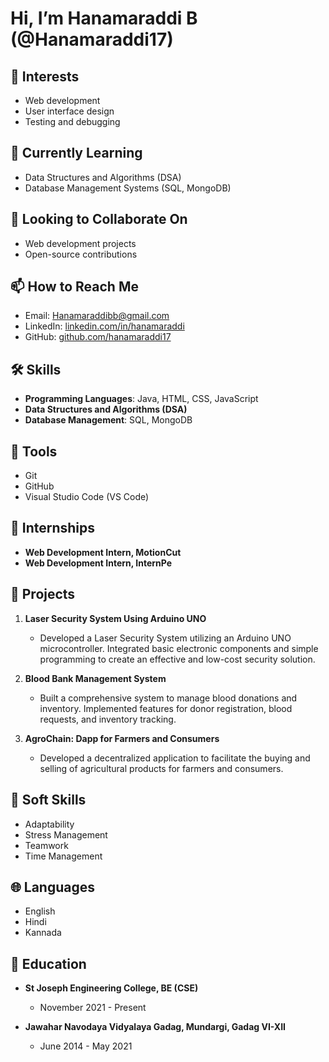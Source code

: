 # Hi, I’m Hanamaraddi B (@Hanamaraddi17)
## 👀 Interests
- Web development
- User interface design
- Testing and debugging

## 🌱 Currently Learning
- Data Structures and Algorithms (DSA)
- Database Management Systems (SQL, MongoDB)

## 💞️ Looking to Collaborate On
- Web development projects
- Open-source contributions

## 📫 How to Reach Me
- Email: [Hanamaraddibb@gmail.com](mailto:Hanamaraddibb@gmail.com)
- LinkedIn: [linkedin.com/in/hanamaraddi](https://www.linkedin.com/in/hanamaraddi)
- GitHub: [github.com/hanamaraddi17](https://github.com/Hanamaraddi17)
  
## 🛠️ Skills
- **Programming Languages**: Java, HTML, CSS, JavaScript
- **Data Structures and Algorithms (DSA)**
- **Database Management**: SQL, MongoDB

## 🔧 Tools
- Git
- GitHub
- Visual Studio Code (VS Code)

## 💼 Internships
- **Web Development Intern, MotionCut**
- **Web Development Intern, InternPe**

## 🚀 Projects
1. **Laser Security System Using Arduino UNO**
   - Developed a Laser Security System utilizing an Arduino UNO microcontroller. Integrated basic electronic components and simple programming to create an effective and low-cost security solution.

2. **Blood Bank Management System**
   - Built a comprehensive system to manage blood donations and inventory. Implemented features for donor registration, blood requests, and inventory tracking.

3. **AgroChain: Dapp for Farmers and Consumers**
   - Developed a decentralized application to facilitate the buying and selling of agricultural products for farmers and consumers.

## 🧠 Soft Skills
- Adaptability
- Stress Management
- Teamwork
- Time Management

## 🌐 Languages
- English
- Hindi
- Kannada

## 🏫 Education
- **St Joseph Engineering College, BE (CSE)**
  - November 2021 - Present

- **Jawahar Navodaya Vidyalaya Gadag, Mundargi, Gadag VI-XII**
  - June 2014 - May 2021

<!---
Hanamaraddi17/Hanamaraddi17 is a ✨ special ✨ repository because its `README.md` (this file) appears on your GitHub profile.
You can click the Preview link to take a look at your changes.
--->
